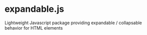 # expandable.js
Lightweight Javascript package providing expandable / collapsable behavior for HTML elements
